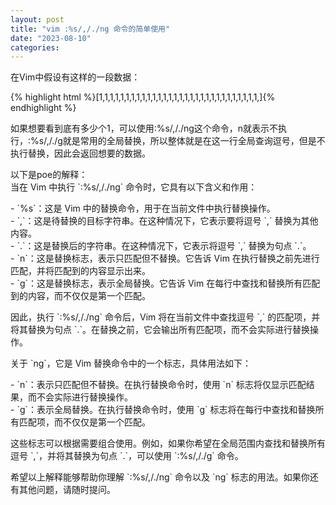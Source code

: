 ```yaml
---
layout: post
title: "vim :%s/,/./ng 命令的简单使用"
date: "2023-08-10"
categories: 
---
```

<p>在Vim中假设有这样的一段数据：</p>
{% highlight html %}[1,1,1,1,1,1,1,1,1,1,1,1,1,1,1,1,1,1,1,1,1,1,1,1,1,1,1,1,1,1,]{% endhighlight %}
<p>如果想要看到底有多少个1，可以使用:%s/,/./ng这个命令，n就表示不执行，:%s/,/./g就是常用的全局替换，所以整体就是在这一行全局查询逗号，但是不执行替换，因此会返回想要的数据。</p>
<p>以下是poe的解释：<br />
当在 Vim 中执行 `:%s/,/./ng` 命令时，它具有以下含义和作用：</p>
<p>- `%s`：这是 Vim 中的替换命令，用于在当前文件中执行替换操作。<br />
- `,`：这是待替换的目标字符串。在这种情况下，它表示要将逗号 `,` 替换为其他内容。<br />
- `.`：这是替换后的字符串。在这种情况下，它表示将逗号 `,` 替换为句点 `.`。<br />
- `n`：这是替换标志，表示只匹配但不替换。它告诉 Vim 在执行替换之前先进行匹配，并将匹配到的内容显示出来。<br />
- `g`：这是替换标志，表示全局替换。它告诉 Vim 在每行中查找和替换所有匹配到的内容，而不仅仅是第一个匹配。</p>
<p>因此，执行 `:%s/,/./ng` 命令后，Vim 将在当前文件中查找逗号 `,` 的匹配项，并将其替换为句点 `.`。在替换之前，它会输出所有匹配项，而不会实际进行替换操作。</p>
<p>关于 `ng`，它是 Vim 替换命令中的一个标志，具体用法如下：</p>
<p>- `n`：表示只匹配但不替换。在执行替换命令时，使用 `n` 标志将仅显示匹配结果，而不会实际进行替换操作。<br />
- `g`：表示全局替换。在执行替换命令时，使用 `g` 标志将在每行中查找和替换所有匹配项，而不仅仅是第一个匹配。</p>
<p>这些标志可以根据需要组合使用。例如，如果你希望在全局范围内查找和替换所有逗号 `,`，并将其替换为句点 `.`，可以使用 `:%s/,/./g` 命令。</p>
<p>希望以上解释能够帮助你理解 `:%s/,/./ng` 命令以及 `ng` 标志的用法。如果你还有其他问题，请随时提问。</p>
